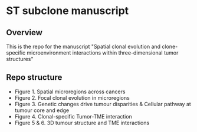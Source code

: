 # ST subclone manuscript
## Overview
This is the repo for the manuscript "Spatial clonal evolution and clone-specific microenvironment interactions within three-dimensional tumor structures"

## Repo structure 
* Figure 1. Spatial microregions across cancers
* Figure 2. Focal clonal evolution in microregions
* Figure 3. Genetic changes drive tumour disparities & Cellular pathway at tumour core and edge
* Figure 4. Clonal-specific Tumor-TME interaction 
* Figure 5 & 6. 3D tumour structure and TME interactions 
